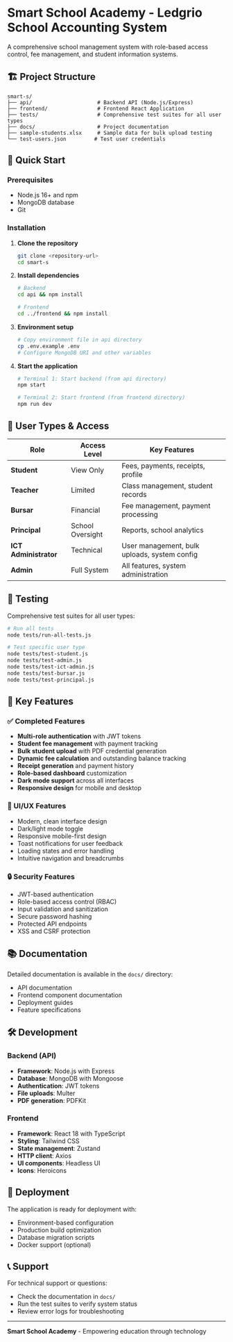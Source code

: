 # Smart School Academy - Ledgrio School Accounting System

A comprehensive school management system with role-based access control, fee management, and student information systems.

## 🏗️ Project Structure

```
smart-s/
├── api/                     # Backend API (Node.js/Express)
├── frontend/                # Frontend React Application
├── tests/                   # Comprehensive test suites for all user types
├── docs/                    # Project documentation
├── sample-students.xlsx     # Sample data for bulk upload testing
└── test-users.json         # Test user credentials
```

## 🚀 Quick Start

### Prerequisites

- Node.js 16+ and npm
- MongoDB database
- Git

### Installation

1. **Clone the repository**

   ```bash
   git clone <repository-url>
   cd smart-s
   ```

2. **Install dependencies**

   ```bash
   # Backend
   cd api && npm install

   # Frontend
   cd ../frontend && npm install
   ```

3. **Environment setup**

   ```bash
   # Copy environment file in api directory
   cp .env.example .env
   # Configure MongoDB URI and other variables
   ```

4. **Start the application**

   ```bash
   # Terminal 1: Start backend (from api directory)
   npm start

   # Terminal 2: Start frontend (from frontend directory)
   npm run dev
   ```

## 🎯 User Types & Access

| Role                  | Access Level     | Key Features                                 |
| --------------------- | ---------------- | -------------------------------------------- |
| **Student**           | View Only        | Fees, payments, receipts, profile            |
| **Teacher**           | Limited          | Class management, student records            |
| **Bursar**            | Financial        | Fee management, payment processing           |
| **Principal**         | School Oversight | Reports, school analytics                    |
| **ICT Administrator** | Technical        | User management, bulk uploads, system config |
| **Admin**             | Full System      | All features, system administration          |

## 🧪 Testing

Comprehensive test suites for all user types:

```bash
# Run all tests
node tests/run-all-tests.js

# Test specific user type
node tests/test-student.js
node tests/test-admin.js
node tests/test-ict-admin.js
node tests/test-bursar.js
node tests/test-principal.js
```

## 🔑 Key Features

### ✅ Completed Features

- **Multi-role authentication** with JWT tokens
- **Student fee management** with payment tracking
- **Bulk student upload** with PDF credential generation
- **Dynamic fee calculation** and outstanding balance tracking
- **Receipt generation** and payment history
- **Role-based dashboard** customization
- **Dark mode support** across all interfaces
- **Responsive design** for mobile and desktop

### 🎨 UI/UX Features

- Modern, clean interface design
- Dark/light mode toggle
- Responsive mobile-first design
- Toast notifications for user feedback
- Loading states and error handling
- Intuitive navigation and breadcrumbs

### 🔒 Security Features

- JWT-based authentication
- Role-based access control (RBAC)
- Input validation and sanitization
- Secure password hashing
- Protected API endpoints
- XSS and CSRF protection

## 📚 Documentation

Detailed documentation is available in the `docs/` directory:

- API documentation
- Frontend component documentation
- Deployment guides
- Feature specifications

## 🛠️ Development

### Backend (API)

- **Framework**: Node.js with Express
- **Database**: MongoDB with Mongoose
- **Authentication**: JWT tokens
- **File uploads**: Multer
- **PDF generation**: PDFKit

### Frontend

- **Framework**: React 18 with TypeScript
- **Styling**: Tailwind CSS
- **State management**: Zustand
- **HTTP client**: Axios
- **UI components**: Headless UI
- **Icons**: Heroicons

## 🚀 Deployment

The application is ready for deployment with:

- Environment-based configuration
- Production build optimization
- Database migration scripts
- Docker support (optional)

## 📞 Support

For technical support or questions:

- Check the documentation in `docs/`
- Run the test suites to verify system status
- Review error logs for troubleshooting

---

**Smart School Academy** - Empowering education through technology
